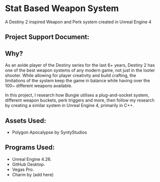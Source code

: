 # Stat Based Weapon System
 
A Destiny 2 inspired Weapon and Perk system created in Unreal Engine 4

## Project Support Document:

## Why?

As an avide player of the Destiny series for the last 6+ years, Destiny 2 has one of the best weapon systems of any modern game, not just in the looter shooter.  While allowing for player creativity and build crafting, the limitations of the system keep the game in balance while having over the 100~ different weapons available.

In this project, I research how Bungie utilises a plug-and-socket system, different weapon buckets, perk triggers and more, then follow my research by creating a similar system in Unreal Engine 4, primarily in C++.

## Assets Used:
- Polygon Apocalypse by SyntyStudios 

## Programs Used:
- Unreal Engine 4.26. 
- GitHub Desktop. 
- Vegas Pro.
- Charm by (add here)


